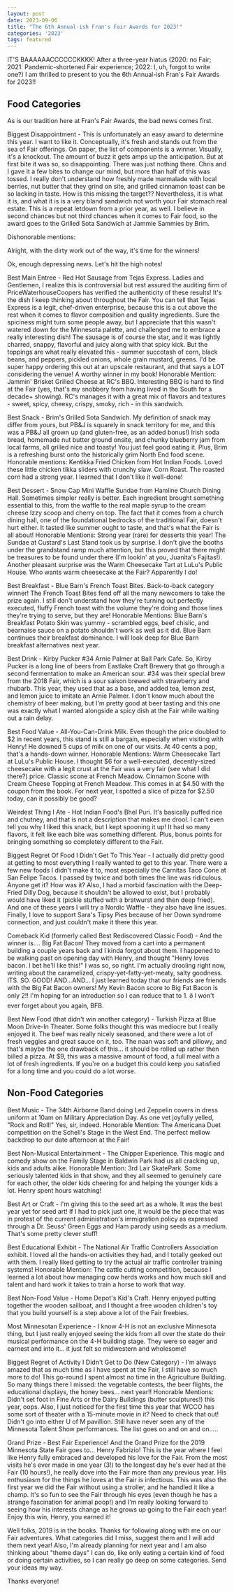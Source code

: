 ```yaml
---
layout: post
date: 2023-09-06
title: "The 6th Annual-ish Fran's Fair Awards for 2023!"
categories: '2023'
tags: featured
---
```


IT'S BAAAAAACCCCCCKKKK! After a three-year hiatus (2020: no Fair; 2021: Pandemic-shortened Fair experience; 2022: I, uh, forgot to write one?) I am thrilled to present to you the 6th Annual-ish Fran's Fair Awards for 2023!!

Food Categories
-------------------

As is our tradition here at Fran's Fair Awards, the bad news comes first.

Biggest Disappointment - This is unfortunately an easy award to determine this year. I want to like it. Conceptually, it's fresh and stands out from the sea of Fair offerings. On paper, the list of components is a winner. Visually, it's a knockout. The amount of buzz it gets amps up the anticipation. But at first bite it was so, so disappointing. There was just nothing there. Chris and I gave it a few bites to change our mind, but more than half of this was tossed. I really don't understand how freshly made marmalade with local berries, nut butter that they grind on site, and grilled cinnamon toast can be so lacking in taste. How is this missing the target?? Nevertheless, it is what it is, and what it is is a very bland sandwich not worth your Fair stomach real estate. This is a repeat letdown from a prior year, as well. I believe in second chances but not third chances when it comes to Fair food, so the award goes to the Grilled Sota Sandwich at Jammie Sammies by Brim.

Dishonorable mentions: 

Alright, with the dirty work out of the way, it's time for the winners!




Ok, enough depressing news. Let's hit the high notes!

Best Main Entree - Red Hot Sausage from Tejas Express. Ladies and Gentlemen, I realize this is controversial but rest assured the auditing firm of PriceWaterhouseCoopers has verified the authenticity of these results! It's the dish I keep thinking about throughout the Fair. You can tell that Tejas Express is a legit, chef-driven enterprise, because this is a cut above the rest when it comes to flavor composition and quality ingredients. Sure the spiciness might turn some people away, but I appreciate that this wasn't watered down for the Minnesota palette, and challenged me to embrace a really interesting dish! The sausage is of course the star, and it was lightly charred, snappy, flavorful and juicy along with that spicy kick. But the toppings are what really elevated this - summer succotash of corn, black beans, and peppers, pickled onions, whole grain mustard, greens. I'd be super happy ordering this out at an upscale restaurant, and that says a LOT considering the venue! A worthy winner in my book! Honorable Mention: Jammin' Brisket Grilled Cheese at RC's BBQ. Interesting BBQ is hard to find at the Fair (yes, that's my snobbery from having lived in the South for a decade+ showing). RC's manages it with a great mix of flavors and textures - sweet, spicy, cheesy, crispy, smoky, rich - in this sandwich.  

Best Snack - Brim's Grilled Sota Sandwich. My definition of snack may differ from yours, but PB&J is squarely in snack territory for me, and this was a PB&J all grown up (and gluten-free, as an added bonus!) Irish soda bread, homemade nut butter ground onsite, and chunky blueberry jam from local farms, all grilled nice and toasty! You just feel good eating it. Plus, Brim is a refreshing burst onto the historically grim North End food scene. Honorable mentions: Kentikka Fried Chicken from Hot Indian Foods. Loved these little chicken tikka sliders with crunchy slaw. Corn Roast. The roasted corn had a strong year. I learned that I don't like it well-done! 

Best Dessert - Snow Cap Mini Waffle Sundae from Hamline Church Dining Hall. Sometimes simpler really is better. Each ingredient brought something essential to this, from the waffle to the real maple syrup to the cream cheese Izzy scoop and cherry on top. The fact that it comes from a church dining hall, one of the foundational bedrocks of the traditional Fair, doesn't hurt either. It tasted like summer ought to taste, and that's what the Fair is all about! Honorable Mentions: Strong year (rare) for desserts this year! The Sundae at Custard's Last Stand took us by surprise. I don't give the booths under the grandstand ramp much attention, but this proved that there might be treasures to be found under there (I'm lookin' at you, Juanita's Fajitas!). Another pleasant surprise was the Warm Cheesecake Tart at LuLu's Public House. Who wants warm cheesecake at the Fair? Apparently I do!

Best Breakfast - Blue Barn's French Toast Bites. Back-to-back category winner! The French Toast Bites fend off all the many newcomers to take the prize again. I still don't understand how they're turning out perfectly executed, fluffy French toast with the volume they're doing and those lines they're trying to serve, but they are! Honorable Mentions: Blue Barn's Breakfast Potato Skin was yummy - scrambled eggs, beef chislic, and bearnaise sauce on a potato shouldn't work as well as it did. Blue Barn continues their breakfast dominance. I will look deep for Blue Barn breakfast alternatives next year.

Best Drink - Kirby Pucker #34 Arnie Palmer at Ball Park Cafe. So, Kirby Pucker is a long line of beers from Eastlake Craft Brewery that go through a second fermentation to make an American sour. #34 was their special brew from the 2018 Fair, which is a sour saison brewed with strawberry and rhubarb. This year, they used that as a base, and added tea, lemon zest, and lemon juice to imitate an Arnie Palmer. I don't know much about the chemistry of beer making, but I'm pretty good at beer tasting and this one was exactly what I wanted alongside a spicy dish at the Fair while waiting out a rain delay. 

Best Food Value - All-You-Can-Drink Milk. Even though the price doubled to $2 in recent years, this stand is still a bargain, especially when visiting with Henry! He downed 5 cups of milk on one of our visits. At 40 cents a pop, that's a hands-down winner. Honorable Mentions: Warm Cheesecake Tart at LuLu's Public House. I thought $6 for a well-executed, decently-sized cheesecake with a legit crust at the Fair was a very fair (see what I did there?) price. Classic scone at French Meadow. Cinnamon Scone with Cream Cheese Topping at French Meadow. This comes in at $4.50 with the coupon from the book. For next year, I spotted a slice of pizza for $2.50 today, can it possibly be good?

Weirdest Thing I Ate - Hot Indian Food's Bhel Puri. It's basically puffed rice and chutney, and that is not a description that makes me drool. I can't even tell you why I liked this snack, but I kept spooning it up! It had so many flavors, it felt like each bite was something different. Plus, bonus points for bringing something so completely different to the Fair. 

Biggest Regret Of Food I Didn't Get To This Year - I actually did pretty good at getting to most everything I really wanted to get to this year. There were a few new foods I didn't make it to, most especially the Carnitas Taco Cone at San Felipe Tacos. I passed by twice and both times the line was ridiculous. Anyone get it? How was it? Also, I had a morbid fascination with the Deep-Fried Dilly Dog, because it shouldn't be allowed to exist, but I probably would have liked it (pickle stuffed with a bratwurst and then deep fried). And one of these years I will try a Nordic Waffle - they also have line issues. Finally, I love to support Sara's Tipsy Pies because of her Down syndrome connection, and just couldn't make it there this year. 

Comeback Kid (formerly called Best Rediscovered Classic Food) - And the winner is.... Big Fat Bacon! They moved from a cart into a permanent building a couple years back and I kinda forgot about them. I happened to be walking past on opening day with Henry, and thought "Henry loves bacon. I bet he'll like this!" I was so, so right. I'm actually drooling right now, writing about the caramelized, crispy-yet-fatty-yet-meaty, salty goodness. ITS. SO. GOOD! AND...AND... I just learned today that our friends are friends with the Big Fat Bacon owners! My Kevin Bacon score to Big Fat Bacon is only 2!! I'm hoping for an introduction so I can reduce that to 1. ð I won't ever forget about you again, BFB. 

Best New Food (that didn't win another category) - Turkish Pizza at Blue Moon Drive-In Theater. Some folks thought this was mediocre but I really enjoyed it. The beef was really nicely seasoned, and there were a lot of fresh veggies and great sauce on it, too. The naan was soft and pillowy, and that's maybe the one drawback of this... it should be rolled up rather then billed a pizza. At $9, this was a massive amount of food, a full meal with a lot of fresh ingredients. If you're on a budget this could keep you satisfied for a long time and you could do a lot worse.

Non-Food Categories
-----------------

Best Music - The 34th Airborne Band doing Led Zeppelin covers in dress uniform at 10am on Military Appreciation Day. As one vet joyfully yelled, "Rock and Roll!" Yes, sir, indeed. Honorable Mention: The Americana Duet competition on the Schell's Stage in the West End. The perfect mellow backdrop to our date afternoon at the Fair!

Best Non-Musical Entertainment - The Chipper Experience. This magic and comedy show on the Family Stage in Baldwin Park had us all cracking up, kids and adults alike. Honorable Mention: 3rd Lair SkatePark. Some seriously talented kids in that show, and they all seemed to genuinely care for each other, the older kids cheering for and helping the younger kids a lot. Henry spent hours watching! 

Best Art or Craft - I'm giving this to the seed art as a whole. It was the best year yet for seed art! If I had to pick just one, it would be the piece that was in protest of the current administration's immigration policy as expressed through a Dr. Seuss' Green Eggs and Ham parody using seeds as a medium. That's some pretty clever stuff!

Best Educational Exhibit - The National Air Traffic Controllers Association exhibit. I loved all the hands-on activities they had, and I totally geeked out with them. I really liked getting to try the actual air traffic controller training systems! Honorable Mention: The cattle cutting competition, because I learned a lot about how managing cow herds works and how much skill and talent and hard work it takes to train a horse to work that way. 

Best Non-Food Value - Home Depot's Kid's Craft. Henry enjoyed putting together the wooden sailboat, and I thought a free wooden children's toy that you build yourself is a step above a lot of the Fair freebies. 
 
Most Minnesotan Experience - I know 4-H is not an exclusive Minnesota thing, but I just really enjoyed seeing the kids from all over the state do their musical performance on the 4-H building stage. They were so eager and earnest and into it... it just felt so midwestern and wholesome! 

Biggest Regret of Activity I Didn't Get to Do (New Category) - I'm always amazed that as much time as I have spent at the Fair, I still have so much more to do! This go-round I spent almost no time in the Agriculture Building. So many things there I missed: the vegetable contests, the beer flights, the educational displays, the honey bees... next year!! Honorable Mentions: Didn't set foot in Fine Arts or the Dairy Buildings (butter sculptures!) this year, oops. Also, I just noticed for the first time this year that WCCO has some sort of theater with a 15-minute movie in it? Need to check that out! Didn't go into either U of M pavillion. Still have never seen any of the Minnesota Talent Show performances. The list goes on and on and on.....

Grand Prize - Best Fair Experience! And the Grand Prize for the 2019 Minnesota State Fair goes to... Henry Fabrizio! This is the year where I feel like Henry fully embraced and developed his love for the Fair. From the most visits he's ever made in one year (3!) to the longest day he's ever had at the Fair (10 hours!), he really dove into the Fair more than any previous year. His enthusiasm for the things he loves at the Fair is infectious. This was also the first year we did the Fair without using a stroller, and he handled it like a champ. It's so fun to see the Fair through his eyes (even though he has a strange fascination for animal poop!) and I'm really looking forward to seeing how his interests change as he grows up going to the Fair each year! Enjoy this win, Henry, you earned it!

Well folks, 2019 is in the books. Thanks for following along with me on our Fair adventures. What categories did I miss, suggest them and I will add them next year! Also, I'm already planning for next year and I am also thinking about "theme days" I can do, like only eating a certain kind of food or doing certain activities, so I can really go deep on some categories. Send your ideas my way.

Thanks everyone!

